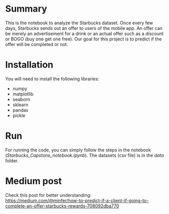 # Summary
This is the notebook to analyze the Starbucks dataset. Once every few days, Starbucks sends out an offer to users of the mobile app. An offer can be merely an advertisement for a drink or an actual offer such as a discount or BOGO (buy one get one free). Our goal for this project is to predict if the offer will be completed or not.

# Installation
You will need to install the following libraries:
- numpy
- matplotlib
- seaborn
- sklearn
- pandas
- pickle

# Run
For running the code, you can simply follow the steps in the notebook (_Starbucks_Capstone_notebook.ipynb_). 
The datasets (csv file) is in the _data_ folder.

# Medium post
Check this post for better understanding: 
https://medium.com/@minfer/how-to-predict-if-a-client-if-going-to-complete-an-offer-starbucks-rewards-708092dba770
